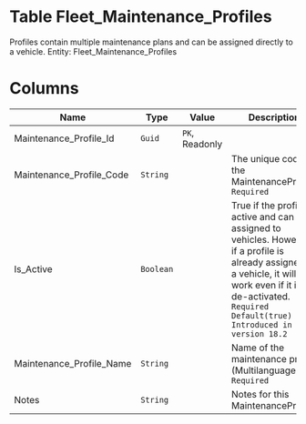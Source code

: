 # Table Fleet_Maintenance_Profiles

Profiles contain multiple maintenance plans and can be assigned directly to a vehicle. Entity: Fleet_Maintenance_Profiles

# Columns

| Name | Type | Value | Description |
| - | - | - | --- |
|Maintenance_Profile_Id|`Guid`|`PK`, Readonly||
|Maintenance_Profile_Code|`String`||The unique code of the MaintenanceProfile. `Required` |
|Is_Active|`Boolean`||True if the profile is active and can be assigned to vehicles. However, if a profile is already assigned to a vehicle, it will still work even if it is de-activated. `Required` `Default(true)` `Introduced in version 18.2` |
|Maintenance_Profile_Name|`String`||Name of the maintenance profile (Multilanguage). `Required` |
|Notes|`String`||Notes for this MaintenanceProfile. |
